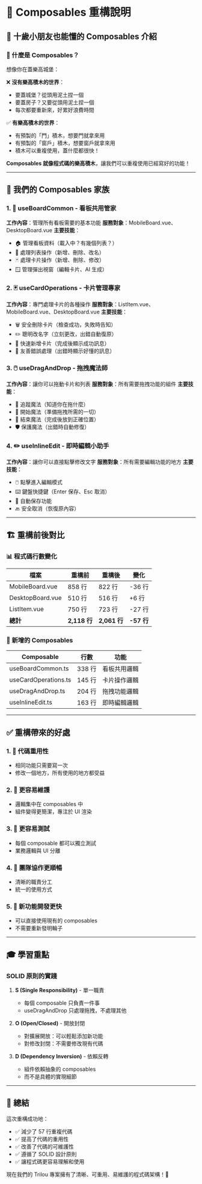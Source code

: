 # 🧩 Composables 重構說明

## 📖 十歲小朋友也能懂的 Composables 介紹

### 🤔 什麼是 Composables？

想像你在蓋樂高城堡：

❌ **沒有樂高積木的世界**：
- 要蓋城堡？從頭用泥土捏一個
- 要蓋房子？又要從頭用泥土捏一個  
- 每次都要重新來，好累好浪費時間

✅ **有樂高積木的世界**：
- 有預製的「門」積木，想要門就拿來用
- 有預製的「窗戶」積木，想要窗戶就拿來用
- 積木可以重複使用，蓋什麼都很快！

**Composables 就像程式碼的樂高積木**，讓我們可以重複使用已經寫好的功能！

---

## 🎯 我們的 Composables 家族

### 1. 🎯 useBoardCommon - 看板共用管家

**工作內容**：管理所有看板需要的基本功能
**服務對象**：MobileBoard.vue、DesktopBoard.vue
**主要技能**：
- 🏠 管理看板資料（載入中？有幾個列表？）
- 📝 處理列表操作（新增、刪除、改名）
- 🃏 處理卡片操作（新增、刪除、修改）
- 🪟 管理彈出視窗（編輯卡片、AI 生成）

### 2. 🃏 useCardOperations - 卡片管理專家

**工作內容**：專門處理卡片的各種操作
**服務對象**：ListItem.vue、MobileBoard.vue、DesktopBoard.vue
**主要技能**：
- 🗑️ 安全刪除卡片（檢查成功，失敗時告知）
- ✏️ 聰明改名字（立刻更改，出錯自動復原）
- 📌 快速新增卡片（完成後顯示成功訊息）
- 🚨 友善錯誤處理（出錯時顯示好懂的訊息）

### 3. 🖱️ useDragAndDrop - 拖拽魔法師

**工作內容**：讓你可以拖動卡片和列表
**服務對象**：所有需要拖拽功能的組件
**主要技能**：
- 🎯 追蹤魔法（知道你在拖什麼）
- 🚀 開始魔法（準備拖拽所需的一切）
- 🏁 結束魔法（完成後放到正確位置）
- 🛡️ 保護魔法（出錯時自動修復）

### 4. ✏️ useInlineEdit - 即時編輯小助手

**工作內容**：讓你可以直接點擊修改文字
**服務對象**：所有需要編輯功能的地方
**主要技能**：
- 🖱️ 點擊進入編輯模式
- ⌨️ 鍵盤快捷鍵（Enter 保存、Esc 取消）
- 💾 自動保存功能
- 🔙 安全取消（恢復原內容）

---

## 🏗️ 重構前後對比

### 📊 程式碼行數變化

| 檔案 | 重構前 | 重構後 | 變化 |
|------|--------|--------|------|
| MobileBoard.vue | 858 行 | 822 行 | -36 行 |
| DesktopBoard.vue | 510 行 | 516 行 | +6 行 |
| ListItem.vue | 750 行 | 723 行 | -27 行 |
| **總計** | **2,118 行** | **2,061 行** | **-57 行** |

### 🎯 新增的 Composables

| Composable | 行數 | 功能 |
|------------|------|------|
| useBoardCommon.ts | 338 行 | 看板共用邏輯 |
| useCardOperations.ts | 145 行 | 卡片操作邏輯 |
| useDragAndDrop.ts | 204 行 | 拖拽功能邏輯 |
| useInlineEdit.ts | 163 行 | 即時編輯邏輯 |

---

## ✅ 重構帶來的好處

### 1. 🔄 **代碼重用性**
- 相同功能只需要寫一次
- 修改一個地方，所有使用的地方都受益

### 2. 🧹 **更容易維護**
- 邏輯集中在 composables 中
- 組件變得更簡潔，專注於 UI 渲染

### 3. 🧪 **更容易測試**
- 每個 composable 都可以獨立測試
- 業務邏輯與 UI 分離

### 4. 👥 **團隊協作更順暢**
- 清晰的職責分工
- 統一的使用方式

### 5. 🚀 **新功能開發更快**
- 可以直接使用現有的 composables
- 不需要重新發明輪子

---

## 🎓 學習重點

### SOLID 原則的實踐

1. **S (Single Responsibility)** - 單一職責
   - 每個 composable 只負責一件事
   - useDragAndDrop 只處理拖拽，不處理其他

2. **O (Open/Closed)** - 開放封閉
   - 對擴展開放：可以輕鬆添加新功能
   - 對修改封閉：不需要修改現有代碼

3. **D (Dependency Inversion)** - 依賴反轉
   - 組件依賴抽象的 composables
   - 而不是具體的實現細節

---

## 🎉 總結

這次重構成功地：
- ✅ 減少了 57 行重複代碼
- ✅ 提高了代碼的重用性
- ✅ 改善了代碼的可維護性
- ✅ 遵循了 SOLID 設計原則
- ✅ 讓程式碼更容易理解和使用

現在我們的 Trilou 專案擁有了清晰、可重用、易維護的程式碼架構！🚀